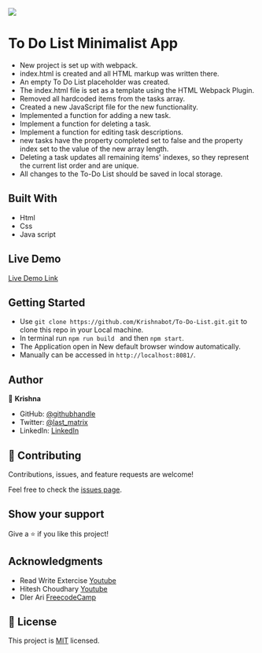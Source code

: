 ![](https://img.shields.io/badge/Microverse-blueviolet)

# To Do List Minimalist App 

- New project is set up with webpack.
- index.html is created  and all  HTML markup  was written there.
- An empty To Do List placeholder was created.
- The index.html file is  set as a template using the HTML Webpack Plugin.
- Removed all hardcoded items from the tasks array.
- Created a new JavaScript file for the new functionality.
- Implemented a function for adding a new task. 
- Implement a function for deleting a task.
- Implement a function for editing task descriptions.
- new tasks have the property completed set to false and the property index set to the value of the new array length. 
- Deleting a task updates all remaining items' indexes, so they represent the current list order and are unique. 
- All changes to the To-Do List should be saved in local storage.
## Built With

- Html
- Css
- Java script

## Live Demo 

[Live Demo Link](https://krishnabot.github.io/To-Do-List/)

## Getting Started 

- Use `git clone https://github.com/Krishnabot/To-Do-List.git.git` to clone this repo in your Local machine.
- In terminal  run `npm run build ` and then `npm start`.
- The Application open in New default browser window automatically.
- Manually can be accessed in `http://localhost:8081/`.

## Author

👤 **Krishna**

- GitHub: [@githubhandle](https://github.com/Krishnabot)
- Twitter: [@last_matrix](https://twitter.com/last_matrix)
- LinkedIn: [LinkedIn](https://www.linkedin.com/in/krishna-prasad-acharya-3596bb130/)


## 🤝 Contributing

Contributions, issues, and feature requests are welcome!

Feel free to check the [issues page](../../issues/).

## Show your support

Give a ⭐️ if you like this project!

## Acknowledgments

- Read Write Extercise [Youtube](https://youtu.be/3LZOL65sxhU)
- Hitesh Choudhary [Youtube](https://youtu.be/dQCdwX0p_tc)
- Dler Ari [FreecodeCamp](https://www.freecodecamp.org/news/how-to-use-es6-modules-and-why-theyre-important-a9b20b480773/)

## 📝 License

This project is [MIT](./MIT.md) licensed.
